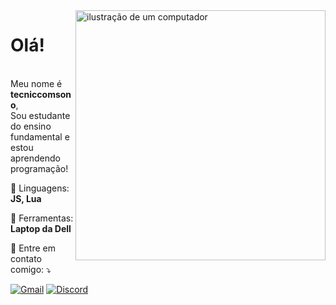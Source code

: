 <img src="https://raw.githubusercontent.com/MicaelliMedeiros/micaellimedeiros/master/image/computer-illustration.png" alt="ilustração de um computador" min-width="400px" max-width="400px" width="400px" align="right">

<p align="left"> 
  <h1>Olá!</h1><br>
  Meu nome é <strong>tecniccomsono</strong>,<br>
  Sou estudante do ensino fundamental e estou aprendendo programação!
</p>

<p align="left">
  🦄 Linguagens: <strong>JS, Lua</strong>
</p>

<p align="left">
  💼 Ferramentas: <strong>Laptop da Dell</strong>
</p>

<p align="left">
  💌 Entre em contato comigo: ⤵️
</p>

<p align="left">
  <a href="#" title="Gmail">
  <img src="https://img.shields.io/badge/-Gmail-FF0000?style=flat-square&labelColor=FF0000&logo=gmail&logoColor=white&link=https://gmail.com/" alt="Gmail"/></a>
    <a href="#" title="Gmail">
<a href="https://discord.com/users/760253855085756486" target="_blank">
  <img src="https://img.shields.io/badge/discord-7289DA?style=flat-square&logo=Discord&logoColor=white" alt="Discord">
</a>

</p>
